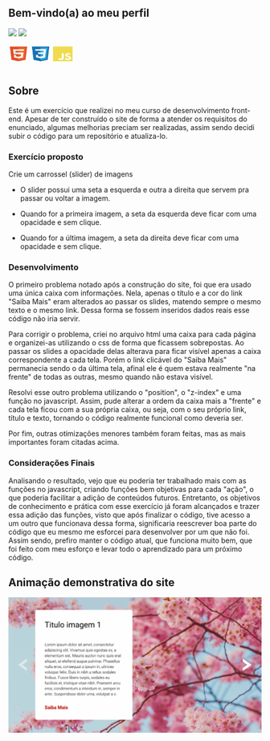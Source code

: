 ## Bem-vindo(a) ao meu perfil

 <div>
   <img height="180em" src="https://github-readme-stats.vercel.app/api?username=heverton-ks&show_icons=true&theme=tokyonight&include_all_commits=true&count_private=true"/>
   <img height="180em" src="https://github-readme-stats.vercel.app/api/top-langs/?username=heverton-ks&layout=compact&langs_count=6&theme=tokyonight"/>
</div>
    
<div style="display: inline_block"><br>
    <img align="center" alt="HTML" height="30" width="40" src="https://raw.githubusercontent.com/devicons/devicon/master/icons/html5/html5-original.svg">
    <img align="center" alt="CSS" height="30" width="40" src="https://raw.githubusercontent.com/devicons/devicon/master/icons/css3/css3-original.svg">
    <img align="center" alt="Js" height="30" width="40" src="https://raw.githubusercontent.com/devicons/devicon/master/icons/javascript/javascript-plain.svg">
</div>
 
<br>

## Sobre

Este é um exercício que realizei no meu curso de desenvolvimento front-end. 
Apesar de ter construído o site de forma a atender os requisitos do enunciado, algumas melhorias preciam ser realizadas, assim sendo decidi subir o código para um repositório e atualiza-lo.

### Exercício proposto 

Crie um carrossel (slider) de imagens

  * O slider possui uma seta a esquerda e outra
    a direita que servem pra passar ou voltar a
    imagem.

  * Quando for a primeira imagem, a seta da
    esquerda deve ficar com uma opacidade e
    sem clique.

  * Quando for a última imagem, a seta da
    direita deve ficar com uma opacidade e sem
    clique.


### Desenvolvimento

O primeiro problema notado após a construção do site, foi que era usado uma única caixa com informações. Nela, apenas o título e a cor do link "Saiba Mais" eram alterados ao passar os slides, matendo sempre o mesmo texto e o mesmo link. Dessa forma se fossem inseridos dados reais esse código não iria servir.

Para corrigir o problema, criei no arquivo html uma caixa para cada página e organizei-as utilizando o css de forma que ficassem sobrepostas. Ao passar os slides a opacidade delas alterava para ficar visível apenas a caixa correspondente a cada tela. Porém o link clicável do "Saiba Mais" permanecia sendo o da última tela, afinal ele é quem estava realmente "na frente" de todas as outras, mesmo quando não estava visível. 

Resolvi esse outro problema utilizando o "position", o "z-index" e uma função no javascript. Assim, pude alterar a ordem da caixa mais a "frente" e cada tela ficou com a sua própria caixa, ou seja, com o seu próprio link, título e texto, tornando o código realmente funcional como deveria ser.

Por fim, outras otimizações menores também foram feitas, mas as mais importantes foram citadas acima. 

### Considerações Finais

Analisando o resultado, vejo que eu poderia ter trabalhado mais com as funções no javascript, criando funções bem objetivas para cada "ação", o que poderia facilitar a adição de conteúdos futuros. Entretanto, os objetivos de conhecimento e prática com esse exercício já foram alcançados e trazer essa adição das funções, visto que após finalizar o código, tive acesso a um outro que funcionava dessa forma, significaria reescrever boa parte do código que eu mesmo me esforcei para desenvolver por um que não foi. Assim sendo, prefiro manter o código atual, que funciona muito bem, que foi feito com meu esforço e levar todo o aprendizado para um próximo código.


## Animação demonstrativa do site

<img alt="animacao do site" src="src/gif.gif">
